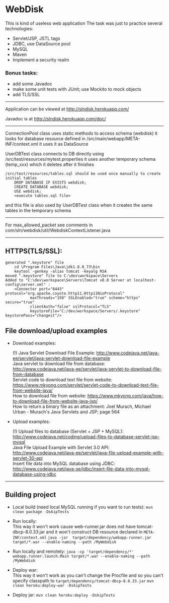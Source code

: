 # WebDisk

This is kind of useless web application
The task was just to practice several technologies:

+ Servlet/JSP, JSTL tags
+ JDBC, use DataSource pool
+ MySQL
+ Maven
+ Implement a security realm

### Bonus tasks:
- add some Javadoc
- make some unit tests with JUnit; use Mockito to mock objects
- add TLS/SSL

---
Application can be viewed at http://slndisk.herokuapp.com/

Javadoc is at http://slndisk.herokuapp.com/doc/

----------

ConnectionPool class uses static methods to access schema (webdisk)
it looks for database resource defined in /src/main/webapp/META-INF/context.xml
it uses it as DataSource

UserDBTest class connects to DB directly using /src/test/resources/mytest.properties
it uses another temporary schema (temp_xxx) which it deletes after it finishes

    /src/test/resources/tables.sql should be used once manually to create initial tables
		DROP DATABASE IF EXISTS webdisk;
		CREATE DATABASE webdisk;
		USE webdisk;
		<execute tables.sql file>
and this file is also used by UserDBTest class when it creates the same tables in the temporary schema

--------------

For max_allowed_packet see comments in com/sln/webdisk/util/WebdiskContextListener.java

--------------

## HTTPS(TLS/SSL):

	generated ".keystore" file
		cd \Program Files\Java\jdk1.8.0_73\bin
		keytool -genkey -alias tomcat -keyalg RSA
	moved ".keystore" file to C:\dev\workspace\Servers
	Added to "C:\dev\workspace\Servers\Tomcat v8.0 Server at localhost-config\server.xml" :
		<Connector port="8443" protocol="org.apache.coyote.http11.Http11NioProtocol"
			   maxThreads="150" SSLEnabled="true" scheme="https" secure="true"
			   clientAuth="false" sslProtocol="TLS" 
			   keystoreFile="C:/dev/workspace/Servers/.keystore" keystorePass="changeit"/>
         
## File download/upload examples

+ Download examples:

	(!) Java Servlet Download File Example: http://www.codejava.net/java-ee/servlet/java-servlet-download-file-example  
	Java servlet to download file from database: http://www.codejava.net/java-ee/servlet/java-servlet-to-download-file-from-database  
	Servlet code to download text file from website: https://www.mkyong.com/servlet/servlet-code-to-download-text-file-from-website-java/  
	How to download file from website: https://www.mkyong.com/java/how-to-download-file-from-website-java-jsp/  
	How to return a binary file as an attachment: Joel Murach, Michael Urban - Murach's Java Servlets and JSP; page 564  
  
+ Upload examples:  

	(!) Upload files to database (Servlet + JSP + MySQL): http://www.codejava.net/coding/upload-files-to-database-servlet-jsp-mysql  
	Java File Upload Example with Servlet 3.0 API: http://www.codejava.net/java-ee/servlet/java-file-upload-example-with-servlet-30-api  
	Insert file data into MySQL database using JDBC: http://www.codejava.net/java-se/jdbc/insert-file-data-into-mysql-database-using-jdbc  

--------------

## Building project
+ Local build (need local MySQL running if you want to run tests):
`mvn clean package -DskipTests`

+ Run locally:  
This way it won't work cause web-runner.jar does not have tomcat-dbcp-8.0.33.jar and it won't construct DB resource declared in `META-INF/context.xml`
`java -jar  target/dependency/webapp-runner.jar target/*.war --enable-naming --path /MyWebdisk`

+ Run locally and remotely:
`java -cp 'target/dependency/*' webapp.runner.launch.Main target/*.war --enable-naming --path /MyWebdisk`

+ Deploy war:  
This way it won't work as you can't change the Procfile and so you can't specify classpath to `target/dependency/tomcat-dbcp-8.0.33.jar`
`mvn clean heroku:deploy-war -DskipTests`

+ Deploy jar:
`mvn clean heroku:deploy -DskipTests`

